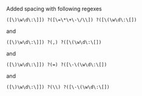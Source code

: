 Added spacing with following regexes
```
([\)\w\d\:\]]) ?([\=\*\+\-\/\\]) ?([\(\w\d\:\[])
```
and
```
([\)\w\d\:\]]) ?(,) ?([\(\w\d\:\[])
```
and
```
([\)\w\d\:\]]) ?(=) ?([\-\(\w\d\:\[])
```
and
```
([\)\w\d\:\]]) ?(\\) ?([\-\(\w\d\:\[])
```
